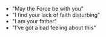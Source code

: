 - "May the Force be with you"
- "I find your lack of faith disturbing"
- "I am your father"
- "I've got a bad feeling about this"
